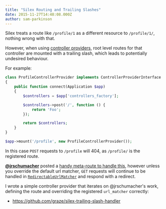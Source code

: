 ```yaml
---
title: "Silex Routing and Trailing Slashes"
date: 2015-11-27T14:48:08.000Z
author: sam-parkinson
---
```


Silex treats a route like `/profile/1` as a different resource to `/profile/1/`, nothing wrong with that.

However, when using [controller providers](http://silex.sensiolabs.org/doc/providers.html#controller-providers), root level routes for that controller are mounted with a trailing slash, which leads to potentially undesired behaviour.

For example:

```php
class ProfileControllerProvider implements ControllerProviderInterface
{
    public function connect(Application $app)
    {
        $controllers = $app['controllers_factory'];

        $controllers->post('/', function () {
            return 'Foo';
        });

        return $controllers;
    }
}

$app->mount('/profile', new ProfileControllerProvider());
```

In this case `POST` requests to `/profile` will 404, as `/profile/` is the registered route.

**[@jrschumacher](https://github.com/jrschumacher)** posted a [handy meta-route to handle this](https://github.com/silexphp/Silex/issues/149#issuecomment-10384486), however unless you override the default url matcher, `GET` requests will continue to be handled in [`RedirectableUrlMatcher`](https://github.com/symfony/routing/blob/v2.7.7/Matcher/RedirectableUrlMatcher.php#L22-L44) and respond with a redirect.

I wrote a simple controller provider that iterates on @jrschumacher's work, defining the route and overriding the registered `url_matcher` correctly:

* <https://github.com/graze/silex-trailing-slash-handler>
